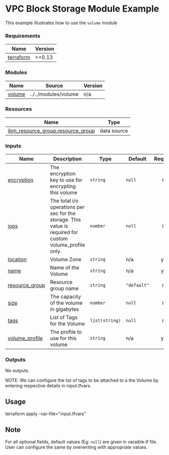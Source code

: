 # VPC Block Storage Module Example

This example illustrates how to use the `volume` module

<!-- BEGINNING OF PRE-COMMIT-TERRAFORM DOCS HOOK -->
### Requirements

| Name | Version |
|------|---------|
| <a name="requirement_terraform"></a> [terraform](#requirement\_terraform) | >=0.13 |

### Modules

| Name | Source | Version |
|------|--------|---------|
| <a name="module_volume"></a> [volume](#module\_volume) | ../../modules/volume | n/a |

### Resources

| Name | Type |
|------|------|
| [ibm_resource_group.resource_group](https://registry.terraform.io/providers/IBM-Cloud/ibm/latest/docs/data-sources/resource_group) | data source |

### Inputs

| Name | Description | Type | Default | Required |
|------|-------------|------|---------|:--------:|
| <a name="input_encryption"></a> [encryption](#input\_encryption) | The encryption key to use for encrypting this volume | `string` | `null` | no |
| <a name="input_iops"></a> [iops](#input\_iops) | The total i/o operations per sec for the storage. This value is required for custom volume\_profile only. | `number` | `null` | no |
| <a name="input_location"></a> [location](#input\_location) | Volume Zone | `string` | n/a | yes |
| <a name="input_name"></a> [name](#input\_name) | Name of the Volume | `string` | n/a | yes |
| <a name="input_resource_group"></a> [resource\_group](#input\_resource\_group) | Resource group name | `string` | `"default"` | no |
| <a name="input_size"></a> [size](#input\_size) | The capacity of the volume in gigabytes | `number` | `null` | no |
| <a name="input_tags"></a> [tags](#input\_tags) | List of Tags for the Volume | `list(string)` | `null` | no |
| <a name="input_volume_profile"></a> [volume\_profile](#input\_volume\_profile) | The profile to use for this volume | `string` | n/a | yes |

### Outputs

No outputs.
<!-- END OF PRE-COMMIT-TERRAFORM DOCS HOOK -->


NOTE: We can configure the list of tags to be attached to a the Volume by entering respective details in input.tfvars.

## Usage

terraform apply -var-file="input.tfvars"

## Note

For all optional fields, default values (Eg: `null`) are given in varaible.tf file. User can configure the same by overwriting with appropriate values.
